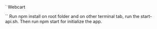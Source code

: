 ` Webcart

`` Run npm install on root folder and on other terminal tab, run the start-api.sh.
   Then run npm start for initialize the app.
